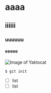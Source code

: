 # aaaa
## iiiiii
### uuuuuu
#### eeeee
![Image of Yaktocat](https://octodex.github.com/images/yaktocat.png)

```
$ git init
```
- [ ] list
- [ ] list

